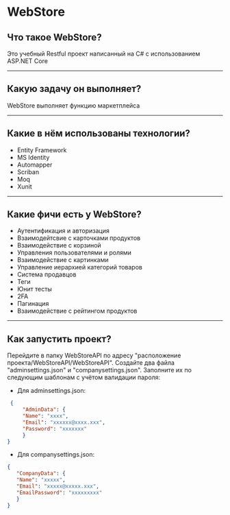 # WebStore
## Что такое WebStore?
 Это учебный Restful проект написанный на C# с использованием ASP.NET Core

--- 
## Какую задачу он выполняет?
 WebStore выполняет функцию маркетплейса

---

## Какие в нём использованы технологии?
* Entity Framework
* MS Identity
* Automapper
* Scriban
* Moq
* Xunit
---
## Какие фичи есть у WebStore?
* Аутентификация и авторизация
* Взаимодейтсвие с карточками продуктов
* Взаимодействие с корзиной
* Управления пользователями и ролями
* Взаимодействие с картинками
* Управление иерархией категорий товаров  
* Система продавцов
* Теги
* Юнит тесты
* 2FA
* Пагинация
* Взаимодействие с рейтингом продуктов

---
## Как запустить проект?
 Перейдите в папку WebStoreAPI по адресу "расположение проекта/WebStoreAPI/WebStoreAPI". Cоздайте два файла "adminsettings.json" и  "companysettings.json".
 Заполните их по следующим шаблонам c учётом валидации пароля:
 
 * Для adminsettings.json:
``` json
 {  
     "AdminData": {      
     "Name": "xxxx",
     "Email": "xxxxxx@xxxx.xxx",
     "Password": "xxxxxxx"
     }
}
 ```

 * Для companysettings.json:
 ``` json
{
    "CompanyData": {
    "Name": "xxxxx",
    "Email": "xxxxx@xxxxx.xxx",
    "EmailPassword": "xxxxxxxxx"
    }
}

```
